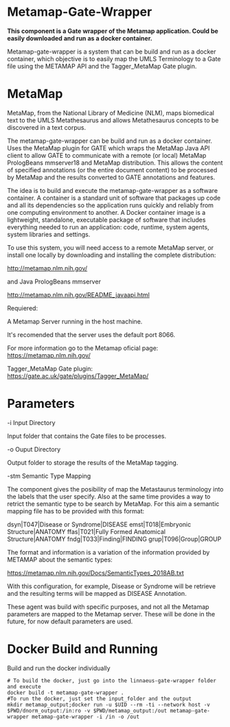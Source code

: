 Metamap-Gate-Wrapper
========================

<b>This component is a Gate wrapper of the Metamap application.  Could be easily downloaded and run as a docker container.
</b> 

Metamap-gate-wrapper is a system that can be build and run as a docker container, which objective is to easily map the UMLS Terminology to a Gate file using the METAMAP API and the Tagger_MetaMap Gate plugin.
 

MetaMap 
=================================


MetaMap, from the National Library of Medicine (NLM), maps biomedical text to the UMLS Metathesaurus and allows Metathesaurus concepts to be discovered in a text corpus.

The metamap-gate-wrapper can be build and run as a docker container.  Uses the MetaMap plugin for GATE which wraps the MetaMap Java API client to allow GATE to communicate with a remote (or local) 
MetaMap PrologBeans mmserver18 and MetaMap distribution. This allows the content of specified annotations (or the entire document content) to be processed by MetaMap and the results converted to GATE annotations and features. 

The idea is to build and execute the metamap-gate-wrapper as a software container. A container is a standard unit of software that packages up code and all its dependencies so the application runs quickly and reliably from one computing environment to another. A Docker container image is a lightweight, standalone, executable package of software that includes everything needed to run an application: code, runtime, system agents, system libraries and settings.

To use this system, you will need access to a remote MetaMap server, or install one locally by downloading and installing the complete distribution:

http://metamap.nlm.nih.gov/

and Java PrologBeans mmserver

http://metamap.nlm.nih.gov/README_javaapi.html

Requiered:

A Metamap Server running in the host machine. 

It's recomended that the server uses the default port 8066. 

For more information go to the Metamap oficial page: 
https://metamap.nlm.nih.gov/

Tagger_MetaMap Gate plugin:
https://gate.ac.uk/gate/plugins/Tagger_MetaMap/

Parameters 
=================================

-i Input Directory

Input folder that contains the Gate files to be processes.

-o Ouput Directory 

Output folder to storage the results of the MetaMap tagging.

-stm Semantic Type Mapping

The component gives the posibility of map the Metastaurus terminology into the labels that the user specify.  Also at the same time provides a way to retrict the semantic type to be search by MetaMap.  For this aim a semantic mapping file has to be provided with this format:

dsyn|T047|Disease or Syndrome|DISEASE
emst|T018|Embryonic Structure|ANATOMY
ffas|T021|Fully Formed Anatomical Structure|ANATOMY
fndg|T033|Finding|FINDING
grup|T096|Group|GROUP

The format and information is a variation of the information provided by METAMAP about the semantic types:

https://metamap.nlm.nih.gov/Docs/SemanticTypes_2018AB.txt 

With this configuration, for example, Disease or Syndrome will be retrieve and the resulting terms will be mapped as DISEASE Annotation.

These agent was build with specific purposes, and not all the Metamap parameters are mapped to the Metamap server.  These will be done in the future, for now default parameters are used.

Docker Build and Running  
=================================

Build and run the docker individually

	# To build the docker, just go into the linnaeus-gate-wrapper folder and execute
	docker build -t metamap-gate-wrapper .
	#To run the docker, just set the input_folder and the output
	mkdir metamap_output;docker run -u $UID --rm -ti --network host -v $PWD/dnorm_output:/in:ro -v $PWD/metamap_output:/out metamap-gate-wrapper metamap-gate-wrapper -i /in -o /out
